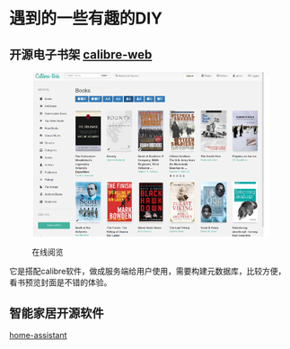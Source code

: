# 遇到的一些有趣的DIY

## 开源电子书架  [calibre-web](https://github.com/janeczku/calibre-web)

<figure><img src="../.gitbook/assets/image.png" alt=""><figcaption><p>在线阅览</p></figcaption></figure>

它是搭配calibre软件，做成服务端给用户使用，需要构建元数据库，比较方便，看书预览封面是不错的体验。

## 智能家居开源软件 <a href="#https-baidu.com" id="https-baidu.com"></a>

[home-assistant](https://www.home-assistant.io/)
